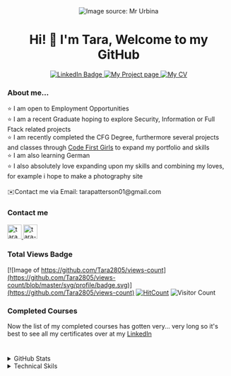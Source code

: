 
<div id="header" align="center">
  <img src="https://media.giphy.com/media/v1.Y2lkPTc5MGI3NjExdmNjcHkyN2Z3djYxZ2I0dzdraW1iMDhtZDdqMmNzNmpvczU1amRocSZlcD12MV9pbnRlcm5hbF9naWZfYnlfaWQmY3Q9cw/paTz7UZbPfTZFRYnnB/giphy.gif" width="250" alt="Image source: Mr Urbina"/>
<!--   <h6 align="center" font-size:20px >Gif credit: Mr Urbina</h6> -->
</div>

<div id="about-me-title" align="center" >
  <h1>Hi! 👋 I'm Tara, Welcome to my GitHub </h1>

<div id="badges">
  <a href="https://www.linkedin.com/in/tara-patterson-a2098b195/">
    <img src="https://img.shields.io/badge/LinkedIn-blue?style=for-the-badge&logo=linkedin&logoColor=white" alt="LinkedIn Badge"/>
  </a>
  <a href="https://tara2805.github.io/tarapatterson.github.io/">
    <img src="https://img.shields.io/badge/My%20Projects-pink?style=for-the-badge" alt="My Project page"/>
  </a>
  <a href="https://github.com/Tara2805/resume/blob/f05a6c624766ff72074907eb436a83b597bfc009/Tara%20CV.pdf">
    <img src="https://img.shields.io/badge/My%20CV-violet?style=for-the-badge" alt="My CV"/>
  </a>
</div>
</div>

<div id="about-me">
<h3>About me...</h3>
⭐ I am open to Employment Opportunities<br>
⭐ I am a recent Graduate hoping to explore Security, Information or Full Ftack related projects<br>
⭐ I am recently completed the CFG Degree, furthermore several projects and classes through <a href="https://codefirstgirls.com/?utm_medium=ppc&utm_source=adwords">Code First Girls</a> to expand my portfolio and skills <br>
⭐ I am also learning German <br>
⭐ I also absolutely love expanding upon my skills and combining my loves, for example i hope to make a photography site <br>
<br>
  ✉️Contact me via Email: <a> tarapatterson01@gmail.com </a>
</div>

### Contact me
<a href="mailto:tarapatterson01@gmail.com">
    <img 
        height="32" 
        width="32" 
        src="https://cdn.jsdelivr.net/npm/simple-icons@v13/icons/gmail.svg" 
        title="tarapatterson01@gmail.com"
    />
</a>
<a href="mailto:tarapatterson01@gmail.com">
    <img 
        height="32" 
        width="32" 
        src="https://cdn.jsdelivr.net/npm/simple-icons@v13/icons/linkedin.svg" 
        title="tara-patterson-a2098b195"
    />
</a>




### Total Views Badge
[![Image of https://github.com/Tara2805/views-count](https://github.com/Tara2805/views-count/blob/master/svg/profile/badge.svg)](https://github.com/Tara2805/views-count)
  [![HitCount](https://hits.dwyl.com/Tara2805/Tara2805.svg?style=flat-square)](http://hits.dwyl.com/Tara2805/Tara2805)
  ![Visitor Count](https://profile-counter.glitch.me/{Tara2805}/count.svg)

<div id="completed-course">
<h3>Completed Courses</h3>
Now the list of my completed courses has gotten very... very long so it's best to see all my certificates over at my <a href="https://www.linkedin.com/in/tara-patterson-a2098b195/">LinkedIn</a>

# 

<details>
<summary>GitHub Stats</summary>
<img alt="stats" src="https://github-readme-stats-tara-s-projects.vercel.app/api?username=Tara2805&show_icons=true&hide_border=true"/><br>
</details>

<div></div>

<details>
<summary>Technical Skils</summary>
  <a href="">
    <img src="https://img.shields.io/badge/css3-%231572B6.svg?style=for-the-badge&logo=css3&logoColor=white" alt="CSS"/>
  </a>
<a href="">
    <img src="https://img.shields.io/badge/html5-%23E34F26.svg?style=for-the-badge&logo=html5&logoColor=white" alt="HTML"/>
  </a>
  <a href="">
    <img src="https://img.shields.io/badge/javascript-%23323330.svg?style=for-the-badge&logo=javascript&logoColor=%23F7DF1E" alt="JS"/>
  </a>
  <a href="">
    <img src="https://img.shields.io/badge/python-3670A0?style=for-the-badge&logo=python&logoColor=ffdd54" alt="Python"/>
  </a>
  <a href="">
    <img src="https://img.shields.io/badge/mysql-%2300f.svg?style=for-the-badge&logo=mysql&logoColor=white" alt="SQL"/>
  </a>
  <a href="">
    <img src="https://img.shields.io/badge/Matplotlib-%23ffffff.svg?style=for-the-badge&logo=Matplotlib&logoColor=black" alt="Matplotlib"/>
  </a>
   <a href="">
    <img src="https://img.shields.io/badge/Windows%20Terminal-%234D4D4D.svg?style=for-the-badge&logo=windows-terminal&logoColor=white" alt="WinTerminal"/>

  <a href="">
    <img src="https://img.shields.io/badge/jquery-%230769AD.svg?style=for-the-badge&logo=jquery&logoColor=white" alt="jQuery"/>
  </a>
  <a href="">
    <img src="https://img.shields.io/badge/flask-%23000.svg?style=for-the-badge&logo=flask&logoColor=white" alt="flask"/>
  </a>
<a href="">
    <img src="https://img.shields.io/badge/PowerShell-%235391FE.svg?style=for-the-badge&logo=powershell&logoColor=white" alt="PowerShell"/>
  </a>
<a href="">
    <img src="https://img.shields.io/badge/MongoDB-%234ea94b.svg?style=for-the-badge&logo=mongodb&logoColor=white"/>
  </a>
<a href="">
    <img src="https://img.shields.io/badge/Canva-%2300C4CC.svg?style=for-the-badge&logo=Canva&logoColor=white"/>
  </a>
  <a href="">
<img src="https://img.shields.io/badge/figma-%23F24E1E.svg?style=for-the-badge&logo=figma&logoColor=white"/>
  </a>
    <a href="">
    <img src="https://img.shields.io/badge/NPM-%23CB3837.svg?style=for-the-badge&logo=npm&logoColor=white"/>
  </a>
<a href="">
    <img src="https://img.shields.io/badge/node.js-6DA55F?style=for-the-badge&logo=node.js&logoColor=white"/>
  </a>
<a href="">
    <img src="https://img.shields.io/badge/react-%2320232a.svg?style=for-the-badge&logo=react&logoColor=%2361DAFB"/>
  </a>
<a href="">
    <img src="https://img.shields.io/badge/redux-%23593d88.svg?style=for-the-badge&logo=redux&logoColor=white"/>
  </a>
            <a href="">
    <img src="https://img.shields.io/badge/SASS-hotpink.svg?style=for-the-badge&logo=SASS&logoColor=white"/>
  </a>
             <a href="">
    <img src="https://img.shields.io/badge/styled--components-DB7093?style=for-the-badge&logo=styled-components&logoColor=white"/>
  </a>
  <a href="">
    <img src="https://img.shields.io/badge/-jest-%23C21325?style=for-the-badge&logo=jest&logoColor=white"/>
  </a>
    <a href="">
    <img src="https://img.shields.io/badge/bitbucket-%230047B3.svg?style=for-the-badge&logo=bitbucket&logoColor=white"/>
  </a>
  <a href="">
    <img src="https://img.shields.io/badge/git-%23F05033.svg?style=for-the-badge&logo=git&logoColor=white"/>
  </a>
    <a href="">
    <img src="https://img.shields.io/badge/github-%23121011.svg?style=for-the-badge&logo=github&logoColor=white"/>
  </a>
  </details>
